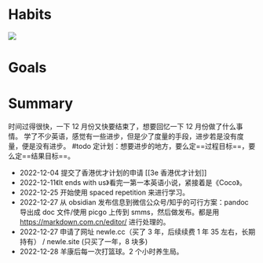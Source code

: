 

# Habits
![](https://s2.loli.net/2023/01/02/ZJ2n3uP8KOokEqU.jpg)

# Goals


# Summary
时间过得很快，一下 12 月份又快要结束了，想要回忆一下 12 月份做了什么事情。
学了不少英语，感觉有一些进步，但是少了度量的手段，进步若是没有度量，便是没有进步。
#todo 定计划：想要进步的地方，要么定==过程目标==，要么定==结果目标==。
- 2022-12-04 提交了香港优才计划的申请 [[3e 香港优才计划]]
- 2022-12-11《It ends with us》看完一第一本英语小说，紧接着是《Coco》。
- 2022-12-25 开始使用 spaced repetition 来进行学习。
- 2022-12-27 从 obsidian 发布信息到微信公众号/知乎的可行方案：pandoc 导出成 doc 文件/使用 picgo 上传到 smms，然后做发布。都是用 https://markdown.com.cn/editor/ 进行处理的。
- 2022-12-27 申请了网址 newle.cc（买了 3 年，后续续费 1 年 35 左右，长期持有） / newle.site (只买了一年，8 块多)
- 2022-12-28 羊康后每一次打篮球。2 个小时养生局。